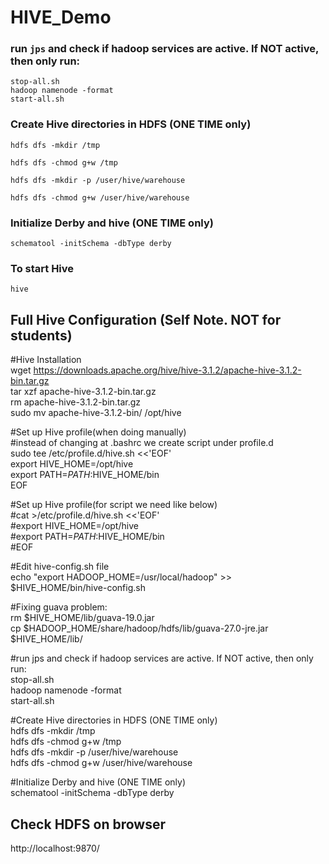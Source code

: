 # HIVE_Demo

### run `jps` and check if hadoop services are active. If NOT active, then only run:
```
stop-all.sh  
hadoop namenode -format  
start-all.sh  
```
### Create Hive directories in HDFS (ONE TIME only)
```
hdfs dfs -mkdir /tmp
```
```
hdfs dfs -chmod g+w /tmp
```
```
hdfs dfs -mkdir -p /user/hive/warehouse
```
```
hdfs dfs -chmod g+w /user/hive/warehouse  
```

### Initialize Derby and hive (ONE TIME only)
```
schematool -initSchema -dbType derby  
```
### To start Hive
```
hive  
```

## Full Hive Configuration (Self Note. NOT for students)  
#Hive Installation  
wget https://downloads.apache.org/hive/hive-3.1.2/apache-hive-3.1.2-bin.tar.gz  
tar xzf apache-hive-3.1.2-bin.tar.gz  
rm apache-hive-3.1.2-bin.tar.gz  
sudo mv apache-hive-3.1.2-bin/ /opt/hive  


#Set up Hive profile(when doing manually)  
#instead of changing at .bashrc we create script under profile.d  
sudo tee /etc/profile.d/hive.sh <<'EOF'    
export HIVE_HOME=/opt/hive  
export PATH=$PATH:$HIVE_HOME/bin  
EOF  

#Set up Hive profile(for script we  need like below)  
#cat >/etc/profile.d/hive.sh <<'EOF'  
#export HIVE_HOME=/opt/hive  
#export PATH=$PATH:$HIVE_HOME/bin  
#EOF  

#Edit hive-config.sh file  
echo "export HADOOP_HOME=/usr/local/hadoop" >> $HIVE_HOME/bin/hive-config.sh  

#Fixing guava problem:  
rm $HIVE_HOME/lib/guava-19.0.jar  
cp $HADOOP_HOME/share/hadoop/hdfs/lib/guava-27.0-jre.jar $HIVE_HOME/lib/  

#run jps and check if hadoop services are active. If NOT active, then only run:  
stop-all.sh  
hadoop namenode -format  
start-all.sh  

#Create Hive directories in HDFS (ONE TIME only)  
hdfs dfs -mkdir /tmp  
hdfs dfs -chmod g+w /tmp  
hdfs dfs -mkdir -p /user/hive/warehouse  
hdfs dfs -chmod g+w /user/hive/warehouse  

#Initialize Derby and hive (ONE TIME only)  
schematool -initSchema -dbType derby  



## Check HDFS on browser
http://localhost:9870/
